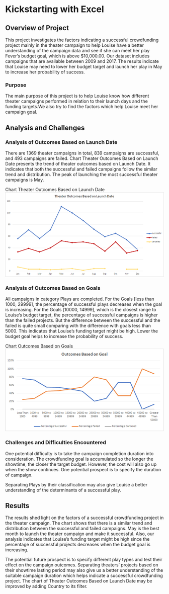 # Kickstarting with Excel
## Overview of Project
This project investigates the factors indicating a successful crowdfunding project mainly in the theater campaign to help Louise have a better understanding of the campaign data and see if she can meet her play Fever’s budget goal, which is above $10,000.00. Our dataset includes campaigns that are available between 2009 and 2017. The results indicate that Louise may need to lower her budget target and launch her play in May to increase her probability of success.
### Purpose
The main purpose of this project is to help Louise know how different theater campaigns performed in relation to their launch days and the funding targets.We also try to find the factors which help Louise meet her campaign goal.

## Analysis and Challenges
### Analysis of Outcomes Based on Launch Date
There are 1369 theater campaigns in total, 839 campaigns are successful, and 493 campaigns are failed. Chart Theater Outcomes Based on Launch Date presents the trend of theater outcomes based on Launch Date. It indicates that both the successful and failed campaigns follow the similar trend and distribution. The peak of launching the most successful theater campaigns is May. 

Chart Theater Outcomes Based on Launch Date
![](resources/Theater_Outcomes_vs_Launch.png)

### Analysis of Outcomes Based on Goals
All campaigns in category Plays are completed. For the Goals [less than 1000, 29999], the percentage of successful plays decreases when the goal is increasing. For the Goals [10000, 14999], which is the closest range to Louise’s budget target, the percentage of successful campaigns is higher than the failed projects. But the difference between the successful and the failed is quite small comparing with the difference with goals less than 5000. This indicates that Louise’s funding target might be high. Lower the budget goal helps to increase the probability of success.

Chart Outcomes Based on Goals
![](resources/Outcomes_vs_Goals.png)

### Challenges and Difficulties Encountered
One potential difficulty is to take the campaign completion duration into consideration. The crowdfunding goal is accumulated so the longer the showtime, the closer the target budget. However, the cost will also go up when the show continues. One potential prospect is to specify the duration of campaign.

Separating Plays by their classification may also give Louise a better understanding of the determinants of a successful play.

## Results
The results shed light on the factors of a successful crowdfunding project in the theater campaign. The chart shows that there is a similar trend and distribution between the successful and failed campaigns. May is the best month to launch the theater campaign and make it successful.  Also, our analysis indicates that Louise’s funding target might be high since the percentage of successful projects decreases when the budget goal is increasing.

The potential future prospect is to specify different play types and test their effect on the campaign outcomes. Separating theaters’ projects based on their showtime lasting period may also give us a better understanding of the suitable campaign duration which helps indicate a successful crowdfunding project. The chart of Theater Outcomes Based on Launch Date may be improved by adding Country to its filter.

